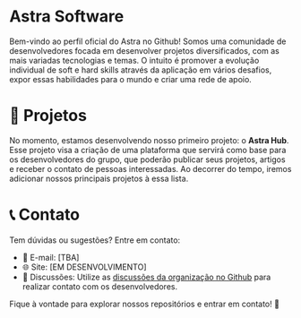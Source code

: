 # Astra Software

Bem-vindo ao perfil oficial do Astra no Github! Somos uma comunidade de desenvolvedores focada em desenvolver projetos diversificados, com as mais variadas tecnologias e temas. O intuito é promover a evolução individual de soft e hard skills através da aplicação em vários desafios, expor essas habilidades para o mundo e criar uma rede de apoio.

# 📌 Projetos

No momento, estamos desenvolvendo nosso primeiro projeto: o **Astra Hub**. Esse projeto visa a criação de uma plataforma que servirá como base para os desenvolvedores do grupo, que poderão publicar seus projetos, artigos e receber o contato de pessoas interessadas. Ao decorrer do tempo, iremos adicionar nossos principais projetos à essa lista.

# 📞 Contato

Tem dúvidas ou sugestões? Entre em contato:

- 📧 E-mail: [TBA]
- 🌐 Site: [EM DESENVOLVIMENTO]
- 💬 Discussões: Utilize as [discussões da organização no Github](https://github.com/orgs/astra-software/discussions) para realizar contato com os desenvolvedores.

Fique à vontade para explorar nossos repositórios e entrar em contato! 🚀
